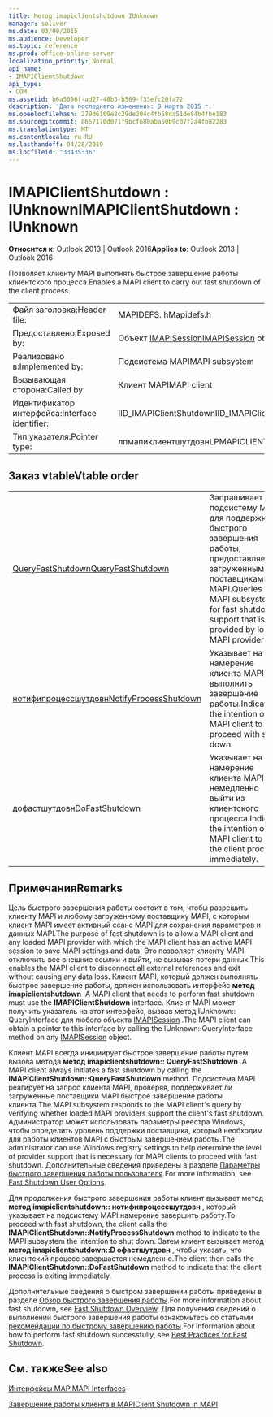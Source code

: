 ```yaml
---
title: Метод imapiclientshutdown IUnknown
manager: soliver
ms.date: 03/09/2015
ms.audience: Developer
ms.topic: reference
ms.prod: office-online-server
localization_priority: Normal
api_name:
- IMAPIClientShutdown
api_type:
- COM
ms.assetid: b6a5096f-ad27-48b3-b569-f33efc20fa72
description: 'Дата последнего изменения: 9 марта 2015 г.'
ms.openlocfilehash: 279d6109e8c29de204c4fb58da51de84b4fbe183
ms.sourcegitcommit: 8657170d071f9bcf680aba50b9c07f2a4fb82283
ms.translationtype: MT
ms.contentlocale: ru-RU
ms.lasthandoff: 04/28/2019
ms.locfileid: "33435336"
---
```

# <a name="imapiclientshutdown--iunknown"></a><span data-ttu-id="74c94-103">IMAPIClientShutdown : IUnknown</span><span class="sxs-lookup"><span data-stu-id="74c94-103">IMAPIClientShutdown : IUnknown</span></span>

  
  
<span data-ttu-id="74c94-104">**Относится к**: Outlook 2013 | Outlook 2016</span><span class="sxs-lookup"><span data-stu-id="74c94-104">**Applies to**: Outlook 2013 | Outlook 2016</span></span> 
  
<span data-ttu-id="74c94-105">Позволяет клиенту MAPI выполнять быстрое завершение работы клиентского процесса.</span><span class="sxs-lookup"><span data-stu-id="74c94-105">Enables a MAPI client to carry out fast shutdown of the client process.</span></span> 
  
|||
|:-----|:-----|
|<span data-ttu-id="74c94-106">Файл заголовка:</span><span class="sxs-lookup"><span data-stu-id="74c94-106">Header file:</span></span>  <br/> |<span data-ttu-id="74c94-107">MAPIDEFS. h</span><span class="sxs-lookup"><span data-stu-id="74c94-107">Mapidefs.h</span></span>  <br/> |
|<span data-ttu-id="74c94-108">Предоставлено:</span><span class="sxs-lookup"><span data-stu-id="74c94-108">Exposed by:</span></span>  <br/> |<span data-ttu-id="74c94-109">Объект [IMAPISession](imapisessioniunknown.md)</span><span class="sxs-lookup"><span data-stu-id="74c94-109">[IMAPISession](imapisessioniunknown.md) object</span></span>  <br/> |
|<span data-ttu-id="74c94-110">Реализовано в:</span><span class="sxs-lookup"><span data-stu-id="74c94-110">Implemented by:</span></span>  <br/> |<span data-ttu-id="74c94-111">Подсистема MAPI</span><span class="sxs-lookup"><span data-stu-id="74c94-111">MAPI subsystem</span></span>  <br/> |
|<span data-ttu-id="74c94-112">Вызывающая сторона:</span><span class="sxs-lookup"><span data-stu-id="74c94-112">Called by:</span></span>  <br/> |<span data-ttu-id="74c94-113">Клиент MAPI</span><span class="sxs-lookup"><span data-stu-id="74c94-113">MAPI client</span></span>  <br/> |
|<span data-ttu-id="74c94-114">Идентификатор интерфейса:</span><span class="sxs-lookup"><span data-stu-id="74c94-114">Interface identifier:</span></span>  <br/> |<span data-ttu-id="74c94-115">IID_IMAPIClientShutdown</span><span class="sxs-lookup"><span data-stu-id="74c94-115">IID_IMAPIClientShutdown</span></span>  <br/> |
|<span data-ttu-id="74c94-116">Тип указателя:</span><span class="sxs-lookup"><span data-stu-id="74c94-116">Pointer type:</span></span>  <br/> |<span data-ttu-id="74c94-117">лпмапиклиентшутдовн</span><span class="sxs-lookup"><span data-stu-id="74c94-117">LPMAPICLIENTSHUTDOWN</span></span>  <br/> |
   
## <a name="vtable-order"></a><span data-ttu-id="74c94-118">Заказ vtable</span><span class="sxs-lookup"><span data-stu-id="74c94-118">Vtable order</span></span>

|||
|:-----|:-----|
|[<span data-ttu-id="74c94-119">QueryFastShutdown</span><span class="sxs-lookup"><span data-stu-id="74c94-119">QueryFastShutdown</span></span>](imapiclientshutdown-queryfastshutdown.md) <br/> |<span data-ttu-id="74c94-120">Запрашивает подсистему MAPI для поддержки быстрого завершения работы, предоставляемой загруженными поставщиками MAPI.</span><span class="sxs-lookup"><span data-stu-id="74c94-120">Queries the MAPI subsystem for fast shutdown support that is provided by loaded MAPI providers.</span></span>  <br/> |
|[<span data-ttu-id="74c94-121">нотифипроцессшутдовн</span><span class="sxs-lookup"><span data-stu-id="74c94-121">NotifyProcessShutdown</span></span>](imapiclientshutdown-notifyprocessshutdown.md) <br/> |<span data-ttu-id="74c94-122">Указывает на намерение клиента MAPI выполнить завершение работы.</span><span class="sxs-lookup"><span data-stu-id="74c94-122">Indicates the intention of the MAPI client to proceed with shut down.</span></span>  <br/> |
|[<span data-ttu-id="74c94-123">дофастшутдовн</span><span class="sxs-lookup"><span data-stu-id="74c94-123">DoFastShutdown</span></span>](imapiclientshutdown-dofastshutdown.md) <br/> |<span data-ttu-id="74c94-124">Указывает на намерение клиента MAPI немедленно выйти из клиентского процесса.</span><span class="sxs-lookup"><span data-stu-id="74c94-124">Indicates the intention of the MAPI client to exit the client process immediately.</span></span>  <br/> |
   
## <a name="remarks"></a><span data-ttu-id="74c94-125">Примечания</span><span class="sxs-lookup"><span data-stu-id="74c94-125">Remarks</span></span>

<span data-ttu-id="74c94-126">Цель быстрого завершения работы состоит в том, чтобы разрешить клиенту MAPI и любому загруженному поставщику MAPI, с которым клиент MAPI имеет активный сеанс MAPI для сохранения параметров и данных MAPI.</span><span class="sxs-lookup"><span data-stu-id="74c94-126">The purpose of fast shutdown is to allow a MAPI client and any loaded MAPI provider with which the MAPI client has an active MAPI session to save MAPI settings and data.</span></span> <span data-ttu-id="74c94-127">Это позволяет клиенту MAPI отключить все внешние ссылки и выйти, не вызывая потери данных.</span><span class="sxs-lookup"><span data-stu-id="74c94-127">This enables the MAPI client to disconnect all external references and exit without causing any data loss.</span></span> <span data-ttu-id="74c94-128">Клиент MAPI, который должен выполнять быстрое завершение работы, должен использовать интерфейс **метод imapiclientshutdown** .</span><span class="sxs-lookup"><span data-stu-id="74c94-128">A MAPI client that needs to perform fast shutdown must use the **IMAPIClientShutdown** interface.</span></span> <span data-ttu-id="74c94-129">Клиент MAPI может получить указатель на этот интерфейс, вызвав метод IUnknown:: QueryInterface для любого объекта [IMAPISession](imapisessioniunknown.md) .</span><span class="sxs-lookup"><span data-stu-id="74c94-129">The MAPI client can obtain a pointer to this interface by calling the IUnknown::QueryInterface method on any [IMAPISession](imapisessioniunknown.md) object.</span></span> 
  
<span data-ttu-id="74c94-130">Клиент MAPI всегда инициирует быстрое завершение работы путем вызова метода **метод imapiclientshutdown:: QueryFastShutdown** .</span><span class="sxs-lookup"><span data-stu-id="74c94-130">A MAPI client always initiates a fast shutdown by calling the **IMAPIClientShutdown::QueryFastShutdown** method.</span></span> <span data-ttu-id="74c94-131">Подсистема MAPI реагирует на запрос клиента MAPI, проверяя, поддерживает ли загруженные поставщики MAPI быстрое завершение работы клиента.</span><span class="sxs-lookup"><span data-stu-id="74c94-131">The MAPI subsystem responds to the MAPI client's query by verifying whether loaded MAPI providers support the client's fast shutdown.</span></span> <span data-ttu-id="74c94-132">Администратор может использовать параметры реестра Windows, чтобы определить уровень поддержки поставщика, который необходим для работы клиентов MAPI с быстрым завершением работы.</span><span class="sxs-lookup"><span data-stu-id="74c94-132">The administrator can use Windows registry settings to help determine the level of provider support that is necessary for MAPI clients to proceed with fast shutdown.</span></span> <span data-ttu-id="74c94-133">Дополнительные сведения приведены в разделе [Параметры быстрого завершения работы пользователя](fast-shutdown-user-options.md).</span><span class="sxs-lookup"><span data-stu-id="74c94-133">For more information, see [Fast Shutdown User Options](fast-shutdown-user-options.md).</span></span>
  
<span data-ttu-id="74c94-134">Для продолжения быстрого завершения работы клиент вызывает метод **метод imapiclientshutdown:: нотифипроцессшутдовн** , который указывает на подсистему MAPI намерение завершить работу.</span><span class="sxs-lookup"><span data-stu-id="74c94-134">To proceed with fast shutdown, the client calls the **IMAPIClientShutdown::NotifyProcessShutdown** method to indicate to the MAPI subsystem the intention to shut down.</span></span> <span data-ttu-id="74c94-135">Затем клиент вызывает метод **метод imapiclientshutdown::D офастшутдовн** , чтобы указать, что клиентский процесс завершается немедленно.</span><span class="sxs-lookup"><span data-stu-id="74c94-135">The client then calls the **IMAPIClientShutdown::DoFastShutdown** method to indicate that the client process is exiting immediately.</span></span> 
  
<span data-ttu-id="74c94-136">Дополнительные сведения о быстром завершении работы приведены в разделе [Обзор быстрого завершения работы](fast-shutdown-overview.md).</span><span class="sxs-lookup"><span data-stu-id="74c94-136">For more information about fast shutdown, see [Fast Shutdown Overview](fast-shutdown-overview.md).</span></span> <span data-ttu-id="74c94-137">Для получения сведений о выполнении быстрого завершения работы ознакомьтесь со статьями [рекомендации по быстрому завершению работы](best-practices-for-fast-shutdown.md).</span><span class="sxs-lookup"><span data-stu-id="74c94-137">For information about how to perform fast shutdown successfully, see [Best Practices for Fast Shutdown](best-practices-for-fast-shutdown.md).</span></span>
  
## <a name="see-also"></a><span data-ttu-id="74c94-138">См. также</span><span class="sxs-lookup"><span data-stu-id="74c94-138">See also</span></span>



[<span data-ttu-id="74c94-139">Интерфейсы MAPI</span><span class="sxs-lookup"><span data-stu-id="74c94-139">MAPI Interfaces</span></span>](mapi-interfaces.md)
  
[<span data-ttu-id="74c94-140">Завершение работы клиента в MAPI</span><span class="sxs-lookup"><span data-stu-id="74c94-140">Client Shutdown in MAPI</span></span>](client-shutdown-in-mapi.md)


